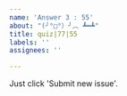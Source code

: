 ```yaml
---
name: 'Answer 3 : 55'
about: "(╯°□°）╯︵ ┻━┻"
title: quiz|77|55
labels: ''
assignees: ''

---
```


Just click 'Submit new issue'.
